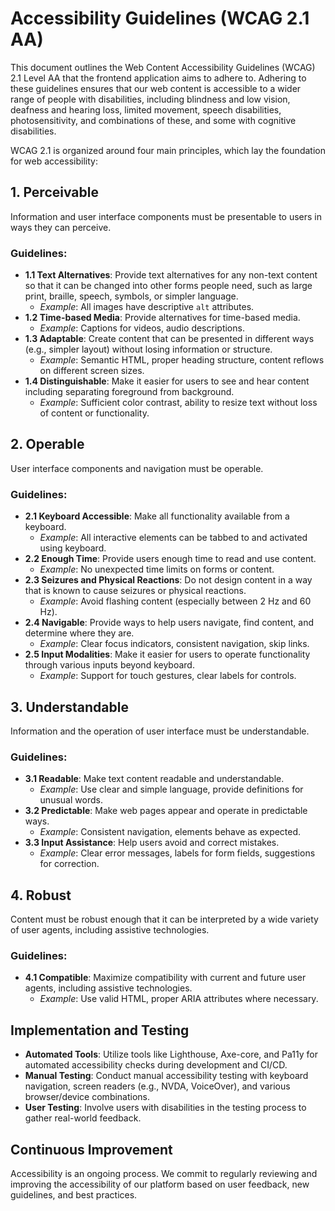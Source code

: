 # Accessibility Guidelines (WCAG 2.1 AA)

This document outlines the Web Content Accessibility Guidelines (WCAG) 2.1 Level AA that the frontend application aims to adhere to. Adhering to these guidelines ensures that our web content is accessible to a wider range of people with disabilities, including blindness and low vision, deafness and hearing loss, limited movement, speech disabilities, photosensitivity, and combinations of these, and some with cognitive disabilities.

WCAG 2.1 is organized around four main principles, which lay the foundation for web accessibility:

## 1. Perceivable

Information and user interface components must be presentable to users in ways they can perceive.

### Guidelines:

-   **1.1 Text Alternatives**: Provide text alternatives for any non-text content so that it can be changed into other forms people need, such as large print, braille, speech, symbols, or simpler language.
    -   *Example*: All images have descriptive `alt` attributes.
-   **1.2 Time-based Media**: Provide alternatives for time-based media.
    -   *Example*: Captions for videos, audio descriptions.
-   **1.3 Adaptable**: Create content that can be presented in different ways (e.g., simpler layout) without losing information or structure.
    -   *Example*: Semantic HTML, proper heading structure, content reflows on different screen sizes.
-   **1.4 Distinguishable**: Make it easier for users to see and hear content including separating foreground from background.
    -   *Example*: Sufficient color contrast, ability to resize text without loss of content or functionality.

## 2. Operable

User interface components and navigation must be operable.

### Guidelines:

-   **2.1 Keyboard Accessible**: Make all functionality available from a keyboard.
    -   *Example*: All interactive elements can be tabbed to and activated using keyboard.
-   **2.2 Enough Time**: Provide users enough time to read and use content.
    -   *Example*: No unexpected time limits on forms or content.
-   **2.3 Seizures and Physical Reactions**: Do not design content in a way that is known to cause seizures or physical reactions.
    -   *Example*: Avoid flashing content (especially between 2 Hz and 60 Hz).
-   **2.4 Navigable**: Provide ways to help users navigate, find content, and determine where they are.
    -   *Example*: Clear focus indicators, consistent navigation, skip links.
-   **2.5 Input Modalities**: Make it easier for users to operate functionality through various inputs beyond keyboard.
    -   *Example*: Support for touch gestures, clear labels for controls.

## 3. Understandable

Information and the operation of user interface must be understandable.

### Guidelines:

-   **3.1 Readable**: Make text content readable and understandable.
    -   *Example*: Use clear and simple language, provide definitions for unusual words.
-   **3.2 Predictable**: Make web pages appear and operate in predictable ways.
    -   *Example*: Consistent navigation, elements behave as expected.
-   **3.3 Input Assistance**: Help users avoid and correct mistakes.
    -   *Example*: Clear error messages, labels for form fields, suggestions for correction.

## 4. Robust

Content must be robust enough that it can be interpreted by a wide variety of user agents, including assistive technologies.

### Guidelines:

-   **4.1 Compatible**: Maximize compatibility with current and future user agents, including assistive technologies.
    -   *Example*: Use valid HTML, proper ARIA attributes where necessary.

## Implementation and Testing

-   **Automated Tools**: Utilize tools like Lighthouse, Axe-core, and Pa11y for automated accessibility checks during development and CI/CD.
-   **Manual Testing**: Conduct manual accessibility testing with keyboard navigation, screen readers (e.g., NVDA, VoiceOver), and various browser/device combinations.
-   **User Testing**: Involve users with disabilities in the testing process to gather real-world feedback.

## Continuous Improvement

Accessibility is an ongoing process. We commit to regularly reviewing and improving the accessibility of our platform based on user feedback, new guidelines, and best practices.
